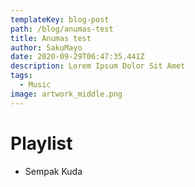 ```yaml
---
templateKey: blog-post
path: /blog/anumas-test
title: Anumas test
author: SakuMayo
date: 2020-09-29T06:47:35.441Z
description: Lorem Ipsum Dolor Sit Amet
tags:
  - Music
image: artwork_middle.png
---
```


# Playlist

- Sempak Kuda
